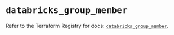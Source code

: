 # `databricks_group_member`

Refer to the Terraform Registry for docs: [`databricks_group_member`](https://registry.terraform.io/providers/databricks/databricks/1.82.0/docs/resources/group_member).
